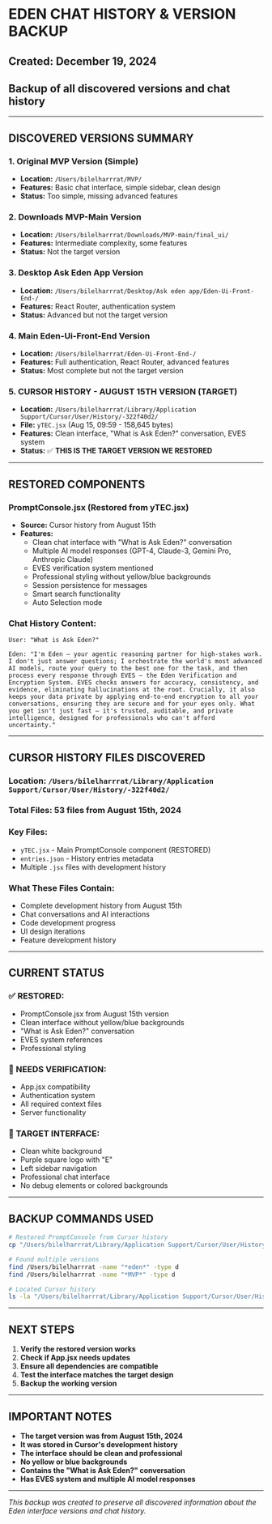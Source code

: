 # EDEN CHAT HISTORY & VERSION BACKUP
## Created: December 19, 2024
## Backup of all discovered versions and chat history

---

## **DISCOVERED VERSIONS SUMMARY**

### **1. Original MVP Version (Simple)**
- **Location:** `/Users/bilelharrrat/MVP/`
- **Features:** Basic chat interface, simple sidebar, clean design
- **Status:** Too simple, missing advanced features

### **2. Downloads MVP-Main Version**
- **Location:** `/Users/bilelharrrat/Downloads/MVP-main/final_ui/`
- **Features:** Intermediate complexity, some features
- **Status:** Not the target version

### **3. Desktop Ask Eden App Version**
- **Location:** `/Users/bilelharrrat/Desktop/Ask eden app/Eden-Ui-Front-End-/`
- **Features:** React Router, authentication system
- **Status:** Advanced but not the target version

### **4. Main Eden-Ui-Front-End Version**
- **Location:** `/Users/bilelharrrat/Eden-Ui-Front-End-/`
- **Features:** Full authentication, React Router, advanced features
- **Status:** Most complete but not the target version

### **5. CURSOR HISTORY - AUGUST 15TH VERSION (TARGET)**
- **Location:** `/Users/bilelharrrat/Library/Application Support/Cursor/User/History/-322f40d2/`
- **File:** `yTEC.jsx` (Aug 15, 09:59 - 158,645 bytes)
- **Features:** Clean interface, "What is Ask Eden?" conversation, EVES system
- **Status:** ✅ **THIS IS THE TARGET VERSION WE RESTORED**

---

## **RESTORED COMPONENTS**

### **PromptConsole.jsx (Restored from yTEC.jsx)**
- **Source:** Cursor history from August 15th
- **Features:**
  - Clean chat interface with "What is Ask Eden?" conversation
  - Multiple AI model responses (GPT-4, Claude-3, Gemini Pro, Anthropic Claude)
  - EVES verification system mentioned
  - Professional styling without yellow/blue backgrounds
  - Session persistence for messages
  - Smart search functionality
  - Auto Selection mode

### **Chat History Content:**
```
User: "What is Ask Eden?"

Eden: "I'm Eden — your agentic reasoning partner for high-stakes work. I don't just answer questions; I orchestrate the world's most advanced AI models, route your query to the best one for the task, and then process every response through EVES — the Eden Verification and Encryption System. EVES checks answers for accuracy, consistency, and evidence, eliminating hallucinations at the root. Crucially, it also keeps your data private by applying end-to-end encryption to all your conversations, ensuring they are secure and for your eyes only. What you get isn't just fast — it's trusted, auditable, and private intelligence, designed for professionals who can't afford uncertainty."
```

---

## **CURSOR HISTORY FILES DISCOVERED**

### **Location:** `/Users/bilelharrrat/Library/Application Support/Cursor/User/History/-322f40d2/`
### **Total Files:** 53 files from August 15th, 2024
### **Key Files:**
- `yTEC.jsx` - Main PromptConsole component (RESTORED)
- `entries.json` - History entries metadata
- Multiple `.jsx` files with development history

### **What These Files Contain:**
- Complete development history from August 15th
- Chat conversations and AI interactions
- Code development progress
- UI design iterations
- Feature development history

---

## **CURRENT STATUS**

### **✅ RESTORED:**
- PromptConsole.jsx from August 15th version
- Clean interface without yellow/blue backgrounds
- "What is Ask Eden?" conversation
- EVES system references
- Professional styling

### **🔄 NEEDS VERIFICATION:**
- App.jsx compatibility
- Authentication system
- All required context files
- Server functionality

### **🎯 TARGET INTERFACE:**
- Clean white background
- Purple square logo with "E"
- Left sidebar navigation
- Professional chat interface
- No debug elements or colored backgrounds

---

## **BACKUP COMMANDS USED**

```bash
# Restored PromptConsole from Cursor history
cp "/Users/bilelharrrat/Library/Application Support/Cursor/User/History/-322f40d2/yTEC.jsx" "src/components/Views/PromptConsole.jsx"

# Found multiple versions
find /Users/bilelharrrat -name "*eden*" -type d
find /Users/bilelharrrat -name "*MVP*" -type d

# Located Cursor history
ls -la "/Users/bilelharrrat/Library/Application Support/Cursor/User/History/-322f40d2/"
```

---

## **NEXT STEPS**

1. **Verify the restored version works**
2. **Check if App.jsx needs updates**
3. **Ensure all dependencies are compatible**
4. **Test the interface matches the target design**
5. **Backup the working version**

---

## **IMPORTANT NOTES**

- **The target version was from August 15th, 2024**
- **It was stored in Cursor's development history**
- **The interface should be clean and professional**
- **No yellow or blue backgrounds**
- **Contains the "What is Ask Eden?" conversation**
- **Has EVES system and multiple AI model responses**

---

*This backup was created to preserve all discovered information about the Eden interface versions and chat history.*



